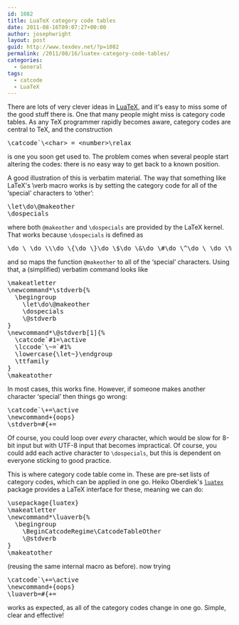 ```yaml
---
id: 1082
title: LuaTeX category code tables
date: 2011-08-16T09:07:27+00:00
author: josephwright
layout: post
guid: http://www.texdev.net/?p=1082
permalink: /2011/08/16/luatex-category-code-tables/
categories:
  - General
tags:
  - catcode
  - LuaTeX
---
```

There are lots of very clever ideas in <a href="http://www.luatex.org/">LuaTeX</a>, and it's easy to miss some of the good stuff there is. One that many people might miss is category code tables. As any TeX programmer rapidly becomes aware, category codes are central to TeX, and the construction
<pre>\catcode`\&lt;char&gt; = &lt;number&gt;\relax</pre>
is one you soon get used to. The problem comes when several people start altering the codes: there is no easy way to get back to a known position.

A good illustration of this is verbatim material. The way that something like LaTeX's \verb macro works is by setting the category code for all of the ‘special’ characters to ‘other’:
<pre>\let\do\@makeother
\dospecials</pre>
where both <code>\@makeother</code> and <code>\dospecials</code> are provided by the LaTeX kernel. That works because <code>\dospecials</code> is defined as
<pre>\do \ \do \\\do \{\do \}\do \$\do \&amp;\do \#\do \^\do \_\do \%\do \~</pre>
and so maps the function <code>\@makeother</code> to all of the ‘special’ characters. Using that, a (simplified) verbatim command looks like
<!-- {% raw %} -->
<pre>\makeatletter
\newcommand*\stdverb{%
  \begingroup
    \let\do\@makeother
    \dospecials
    \@stdverb
}
\newcommand*\@stdverb[1]{%
  \catcode`#1=\active
  \lccode`\~=`#1%
  \lowercase{\let~}\endgroup
  \ttfamily
}
\makeatother</pre>
<!-- {% endraw %} -->
In most cases, this works fine. However, if someone makes another character ‘special’ then things go wrong:
<!-- {% raw %} -->
<pre>\catcode`\+=\active
\newcommand+{oops}
\stdverb=#{+=</pre>
<!-- {% endraw %} -->
Of course, you could loop over <em>every</em> character, which would be slow for 8-bit input but with UTF-8 input that becomes impractical. Of course, you could add each active character to <code>\dospecials</code>, but this is dependent on everyone sticking to good practice.

This is where category code table come in. These are pre-set lists of category codes, which can be applied in one go. Heiko Oberdiek's <a href="http://www.ctan.org/pkg/luatex-pkg" title="Basic definitions for LuaTeX"><code>luatex</code></a> package provides a LaTeX interface for these, meaning we can do:
<!-- {% raw %} -->
<pre>\usepackage{luatex}
\makeatletter
\newcommand*\luaverb{%
  \begingroup
    \BeginCatcodeRegime\CatcodeTableOther
    \@stdverb
}
\makeatother</pre>
<!-- {% endraw %} -->
(reusing the same internal macro as before). now trying
<!-- {% raw %} -->
<pre>\catcode`\+=\active
\newcommand+{oops}
\luaverb=#{+=</pre>
<!-- {% endraw %} -->
works as expected, as all of the category codes change in one go. Simple, clear and effective!
